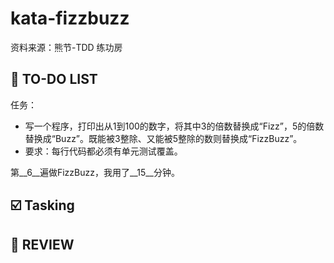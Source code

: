 # kata-fizzbuzz
资料来源：熊节-TDD 练功房

📌 TO-DO LIST
-
任务：
- 写一个程序，打印出从1到100的数字，将其中3的倍数替换成“Fizz”，5的倍数替换成“Buzz”。既能被3整除、又能被5整除的数则替换成“FizzBuzz”。
- 要求：每行代码都必须有单元测试覆盖。

第__6__遍做FizzBuzz，我用了__15__分钟。

☑️ Tasking
-


📝 REVIEW
- 
